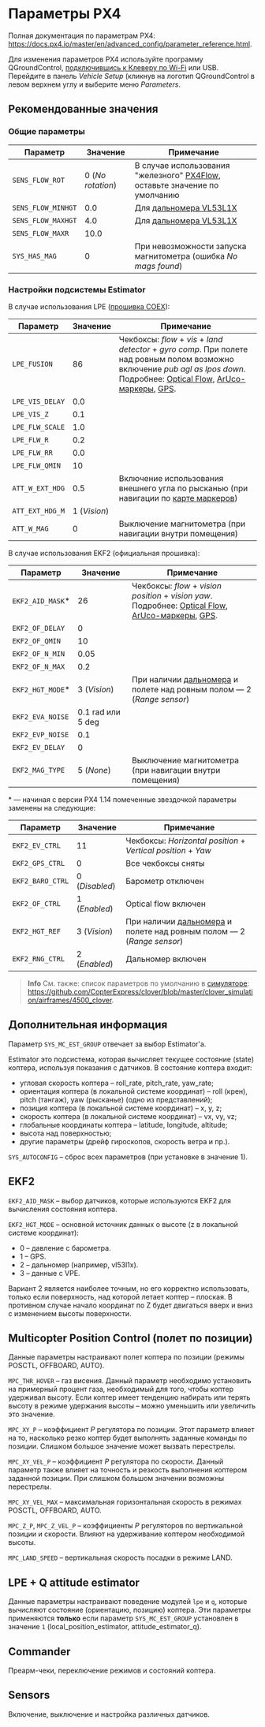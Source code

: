 # Параметры PX4

Полная документация по параметрам PX4: https://docs.px4.io/master/en/advanced_config/parameter_reference.html.

Для изменения параметров PX4 используйте программу QGroundControl, [подключившись к Клеверу по Wi-Fi](gcs_bridge.md) или USB. Перейдите в панель *Vehicle Setup* (кликнув на логотип QGroundControl в левом верхнем углу и выберите меню *Parameters*.

## Рекомендованные значения

### Общие параметры

|Параметр|Значение|Примечание|
|-|-|-|
|`SENS_FLOW_ROT`|0 (*No rotation*)|В случае использования "железного" [PX4Flow](px4flow.md), оставьте значение по умолчанию|
|`SENS_FLOW_MINHGT`|0.0|Для [дальномера VL53L1X](laser.md)|
|`SENS_FLOW_MAXHGT`|4.0|Для [дальномера VL53L1X](laser.md)|
|`SENS_FLOW_MAXR`|10.0||
|`SYS_HAS_MAG`|0|При невозможности запуска магнитометра (ошибка *No mags found*)|

### Настройки подсистемы Estimator

В случае использования LPE ([прошивка COEX](firmware.md)):

|Параметр|Значение|Примечание|
|-|-|-|
|`LPE_FUSION`|86|Чекбоксы: *flow* + *vis* + *land detector* + *gyro comp*. При полете над ровным полом возможно включение *pub agl as lpos down*. <br>Подробнее: [Optical Flow](optical_flow.md), [ArUco-маркеры](aruco_map.md), [GPS](gps.md).|
|`LPE_VIS_DELAY`|0.0||
|`LPE_VIS_Z`|0.1||
|`LPE_FLW_SCALE`|1.0||
|`LPE_FLW_R`|0.2||
|`LPE_FLW_RR`|0.0||
|`LPE_FLW_QMIN`|10||
|`ATT_W_EXT_HDG`|0.5|Включение использования внешнего угла по рысканью (при навигации по [карте маркеров](aruco_map.md))|
|`ATT_EXT_HDG_M`|1 (*Vision*)||
|`ATT_W_MAG`|0|Выключение магнитометра (при навигации внутри помещения)|

В случае использования EKF2 (официальная прошивка):

<!-- markdownlint-disable MD044 -->

|Параметр|Значение|Примечание|
|-|-|-|
|`EKF2_AID_MASK`\*|26|Чекбоксы: *flow* + *vision position* + *vision yaw*.<br>Подробнее: [Optical Flow](optical_flow.md), [ArUco-маркеры](aruco_map.md), [GPS](gps.md).|
|`EKF2_OF_DELAY`|0||
|`EKF2_OF_QMIN`|10||
|`EKF2_OF_N_MIN`|0.05||
|`EKF2_OF_N_MAX`|0.2||
|`EKF2_HGT_MODE`\*|3 (*Vision*)|При наличии [дальномера](laser.md) и полете над ровным полом — 2 (*Range sensor*)|
|`EKF2_EVA_NOISE`|0.1 rad или 5 deg||
|`EKF2_EVP_NOISE`|0.1||
|`EKF2_EV_DELAY`|0||
|`EKF2_MAG_TYPE`|5 (*None*)|Выключение магнитометра (при навигации внутри помещения)|

\* — начиная с версии PX4 1.14 помеченные звездочкой параметры заменены на следующие:

|Параметр|Значение|Примечание|
|-|-|-|
|`EKF2_EV_CTRL`|11|Чекбоксы: *Horizontal position* + *Vertical position* + *Yaw*|
|`EKF2_GPS_CTRL`|0|Все чекбоксы сняты|
|`EKF2_BARO_CTRL`|0 (*Disabled*)|Барометр отключен|
|`EKF2_OF_CTRL`|1 (*Enabled*)|Optical flow включен|
|`EKF2_HGT_REF`|3 (*Vision*)|При наличии [дальномера](laser.md) и полете над ровным полом — 2 (*Range sensor*)|
|`EKF2_RNG_CTRL`|2 (*Enabled*)|Дальномер включен|

<!-- markdownlint-enable MD031 -->

> **Info** См. также: список параметров по умолчанию в [симуляторе](simulation.md): https://github.com/CopterExpress/clover/blob/master/clover_simulation/airframes/4500_clover.

## Дополнительная информация

Параметр `SYS_MC_EST_GROUP` отвечает за выбор Estimator'а.

Estimator это подсистема, которая вычисляет текущее состояние (state) коптера, используя показания с датчиков. В состояние коптера входит:

* угловая скорость коптера – roll_rate, pitch_rate, yaw_rate;
* ориентация коптера (в локальной системе координат) – roll (крен), pitch (тангаж), yaw (рысканье) (одно из представлений);
* позиция коптера (в локальной системе координат) – x, y, z;
* скорость коптера (в локальной системе координат) – vx, vy, vz;
* глобальные координаты коптера – latitude, longitude, altitude;
* высота над поверхностью;
* другие параметры (дрейф гироскопов, скорость ветра и пр.).

`SYS_AUTOCONFIG` – сброс всех параметров (при установке в значение 1).

## EKF2

`EKF2_AID_MASK` – выбор датчиков, которые используются EKF2 для вычисления состояния коптера.

`EKF2_HGT_MODE` – основной источник данных о высоте (z в локальной системе координат):

* 0 – давление с барометра.
* 1 – GPS.
* 2 – дальномер (например, vl53l1x).
* 3 – данные с VPE.

Вариант 2 является наиболее точным, но его корректно использовать, только если поверхность, над которой летает коптер – плоская. В противном случае начало координат по Z будет двигаться вверх и вниз с изменением высоты поверхности.

## Multicopter Position Control (полет по позиции)

Данные параметры настраивают полет коптера по позиции (режимы POSCTL, OFFBOARD, AUTO).

`MPC_THR_HOVER` – газ висения. Данный параметр необходимо установить на примерный процент газа, необходимый для того, чтобы коптер удерживал высоту. Если коптер имеет тенденцию набирать или терять высоту в режиме удержания высоты – можно уменьшить или увеличить это значение.

`MPC_XY_P` – коэффициент *P* регулятора по позиции. Этот параметр влияет на то, насколько резко коптер будет выполнять заданные команды по позиции. Слишком большое значение может вызвать перестрелы.

`MPC_XY_VEL_P` – коэффициент *P* регулятора по скорости. Данный параметр также влияет на точность и резкость выполнения коптером заданной позиции. При слишком большом значении возможны перестрелы.

`MPC_XY_VEL_MAX` – максимальная горизонтальная скорость в режимах POSCTL, OFFBOARD, AUTO.

`MPC_Z_P`, `MPC_Z_VEL_P` – коэффициенты *P* регуляторов по вертикальной позиции и скорости. Влияют на удерживание коптером необходимой высоты.

`MPC_LAND_SPEED` – вертикальная скорость посадки в режиме LAND.

## LPE + Q attitude estimator

Данные параметры настраивают поведение модулей `lpe` и `q`, которые вычисляют состояние (ориентацию, позицию) коптера. Эти параметры применяются **только** если параметр `SYS_MC_EST_GROUP` установлен в значение `1` (local_position_estimator, attitude_estimator_q).

## Commander

Преарм-чеки, переключение режимов и состояний коптера.

## Sensors

Включение, выключение и настройка различных датчиков.
